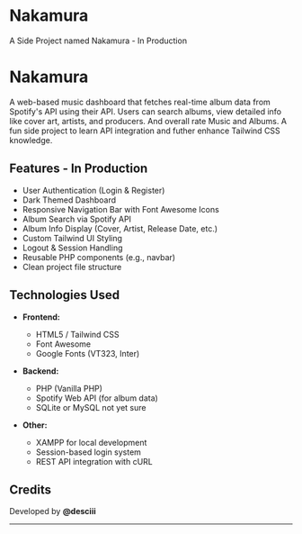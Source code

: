 # Nakamura

A Side Project named Nakamura - In Production

# Nakamura

A web-based music dashboard that fetches real-time album data from Spotify's API using their API. Users can search albums, view detailed info like cover art, artists, and producers. And overall rate Music and Albums. A fun side project to learn API integration and futher enhance Tailwind CSS knowledge.

## Features - In Production

- User Authentication (Login & Register)
- Dark Themed Dashboard
- Responsive Navigation Bar with Font Awesome Icons
- Album Search via Spotify API
- Album Info Display (Cover, Artist, Release Date, etc.)
- Custom Tailwind UI Styling
- Logout & Session Handling
- Reusable PHP components (e.g., navbar)
- Clean project file structure

## Technologies Used

- **Frontend:**

  - HTML5 / Tailwind CSS
  - Font Awesome
  - Google Fonts (VT323, Inter)

- **Backend:**

  - PHP (Vanilla PHP)
  - Spotify Web API (for album data)
  - SQLite or MySQL not yet sure

- **Other:**
  - XAMPP for local development
  - Session-based login system
  - REST API integration with cURL

## Credits

Developed by **@desciii**

---
